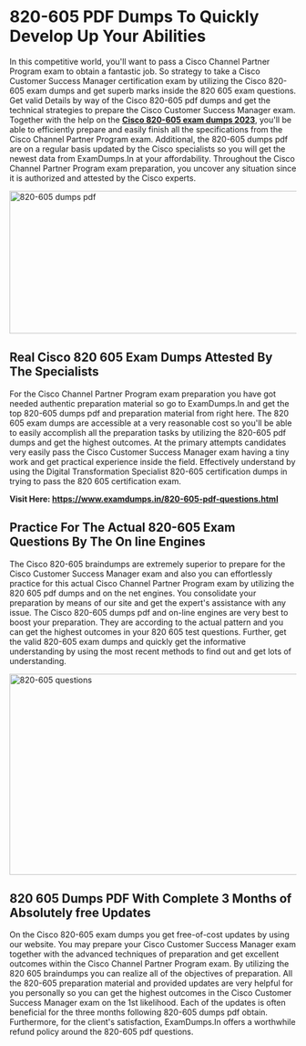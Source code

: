 <h1><strong>820-605 PDF Dumps To Quickly Develop Up Your Abilities</strong></h1>
<p>In this competitive world, you'll want to pass a Cisco Channel Partner Program exam to obtain a fantastic job. So strategy to take a Cisco Customer Success Manager certification exam by utilizing the Cisco 820-605 exam dumps and get superb marks inside the 820 605 exam questions. Get valid Details by way of the Cisco 820-605 pdf dumps and get the technical strategies to prepare the Cisco Customer Success Manager exam. Together with the help on the <strong><a href="https://www.examdumps.in/820-605-pdf-questions.html">Cisco 820-605 exam dumps 2023</a></strong>, you'll be able to efficiently prepare and easily finish all the specifications from the Cisco Channel Partner Program exam. Additional, the 820-605 dumps pdf are on a regular basis updated by the Cisco specialists so you will get the newest data from ExamDumps.In at your affordability. Throughout the Cisco Channel Partner Program exam preparation, you uncover any situation since it is authorized and attested by the Cisco experts.</p>
<p><img src="https://i.ibb.co/zxJwW90/Copy-of-Online-Classes-Twitter-header-post-Made-with-Poster-My-Wall-1.png" alt="820-605 dumps pdf" width="750" height="250" /></p>
<h2><strong>Real Cisco 820 605 Exam Dumps Attested By The Specialists</strong></h2>
<p>For the Cisco Channel Partner Program exam preparation you have got needed authentic preparation material so go to ExamDumps.In and get the top 820-605 dumps pdf and preparation material from right here. The 820 605 exam dumps are accessible at a very reasonable cost so you'll be able to easily accomplish all the preparation tasks by utilizing the 820-605 pdf dumps and get the highest outcomes. At the primary attempts candidates very easily pass the Cisco Customer Success Manager exam having a tiny work and get practical experience inside the field. Effectively understand by using the Digital Transformation Specialist 820-605 certification dumps in trying to pass the 820 605 certification exam.</p>
<p><strong>Visit Here:&nbsp;<a href="https://www.examdumps.in/820-605-pdf-questions.html">https://www.examdumps.in/820-605-pdf-questions.html</a></strong></p>
<h2><strong>Practice For The Actual 820-605 Exam Questions By The On line Engines</strong></h2>
<p>The Cisco 820-605 braindumps are extremely superior to prepare for the Cisco Customer Success Manager exam and also you can effortlessly practice for this actual Cisco Channel Partner Program exam by utilizing the 820 605 pdf dumps and on the net engines. You consolidate your preparation by means of our site and get the expert's assistance with any issue. The Cisco 820-605 dumps pdf and on-line engines are very best to boost your preparation. They are according to the actual pattern and you can get the highest outcomes in your 820 605 test questions. Further, get the valid 820-605 exam dumps and quickly get the informative understanding by using the most recent methods to find out and get lots of understanding.</p>
<p><a href="https://www.examdumps.in/820-605-pdf-questions.html"><img src="https://i.ibb.co/QkNtdwY/Copy-of-Zoom-Online-Classes-Facebook-Share-Po-Made-with-Poster-My-Wall-1.jpg" alt="820-605 questions" width="670" height="352" /></a></p>
<h2><strong>820 605 Dumps PDF With Complete 3 Months of Absolutely free Updates</strong></h2>
<p>On the Cisco 820-605 exam dumps you get free-of-cost updates by using our website. You may prepare your Cisco Customer Success Manager exam together with the advanced techniques of preparation and get excellent outcomes within the Cisco Channel Partner Program exam. By utilizing the 820 605 braindumps you can realize all of the objectives of preparation. All the 820-605 preparation material and provided updates are very helpful for you personally so you can get the highest outcomes in the Cisco Customer Success Manager exam on the 1st likelihood. Each of the updates is often beneficial for the three months following 820-605 dumps pdf obtain. Furthermore, for the client's satisfaction, ExamDumps.In offers a worthwhile refund policy around the 820-605 pdf questions.</p>
